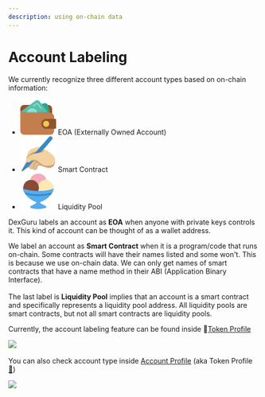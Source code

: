 ```yaml
---
description: using on-chain data
---
```


# Account Labeling

We currently recognize three different account types based on on-chain information:

* ![](<../../.gitbook/assets/wallet 01.svg>) EOA (Externally Owned Account)
* ![](<../../.gitbook/assets/smart contract.svg>) Smart Contract&#x20;
* ![](<../../.gitbook/assets/ice cream.svg>) Liquidity Pool&#x20;

DexGuru labels an account as **EOA** when anyone with private keys controls it. This kind of account can be thought of as a wallet address.&#x20;

We label an account as **Smart Contract** when it is a program/code that runs on-chain. Some contracts will have their names listed and some won't. This is because we use on-chain data. We can only get names of smart contracts that have a name method in their ABI (Application Binary Interface). \
\
The last label is **Liquidity Pool** implies that an account is a smart contract and specifically represents a liquidity pool address. All liquidity pools are smart contracts, but not all smart contracts are liquidity pools.&#x20;



Currently, the account labeling feature can be found inside 🍄[Token Profile ](dyor.md)

![](<../../.gitbook/assets/Twitter\_Token Profile (1).png>)

You can also check account type inside [Account Profile](account-profile.md) (aka Token Profile[🐳](account-profile.md))&#x20;

![](<../../.gitbook/assets/Twitter\_Trader Profile (1).png>)
